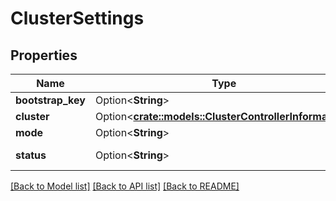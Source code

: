 # ClusterSettings

## Properties

Name | Type | Description | Notes
------------ | ------------- | ------------- | -------------
**bootstrap_key** | Option<**String**> |  | [optional]
**cluster** | Option<[**crate::models::ClusterControllerInformation**](Cluster_controller_information.md)> |  | [optional]
**mode** | Option<**String**> |  | [optional]
**status** | Option<**String**> |  | [optional][readonly]

[[Back to Model list]](../README.md#documentation-for-models) [[Back to API list]](../README.md#documentation-for-api-endpoints) [[Back to README]](../README.md)


